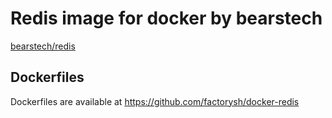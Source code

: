 Redis image for docker by bearstech
====================================


[bearstech/redis](https://hub.docker.com/r/bearstech/redis/)

Dockerfiles
-----------

Dockerfiles are available at https://github.com/factorysh/docker-redis

